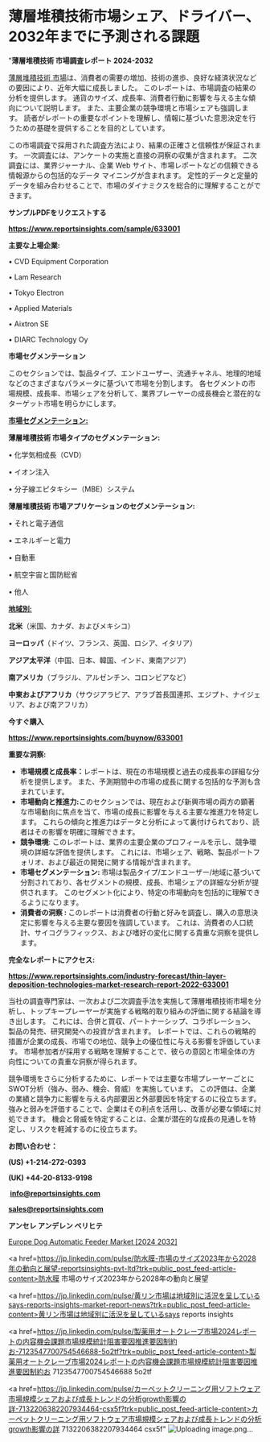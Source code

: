 # 薄層堆積技術市場シェア、ドライバー、2032年までに予測される課題

"<strong>薄層堆積技術 市場調査レポート 2024-2032</strong>

<a href=https://www.reportsinsights.com/sample/633001>薄層堆積技術 市場</a>は、消費者の需要の増加、技術の進歩、良好な経済状況などの要因により、近年大幅に成長しました。 このレポートは、市場調査の結果の分析を提供します。 通貨のサイズ、成長率、消費者行動に影響を与える主な傾向について説明します。 また、主要企業の競争環境と市場シェアも強調します。 読者がレポートの重要なポイントを理解し、情報に基づいた意思決定を行うための基礎を提供することを目的としています。

この市場調査で採用された調査方法により、結果の正確さと信頼性が保証されます。 一次調査には、アンケートの実施と直接の洞察の収集が含まれます。 二次調査には、業界ジャーナル、企業 Web サイト、市場レポートなどの信頼できる情報源からの包括的なデータ マイニングが含まれます。 定性的データと定量的データを組み合わせることで、市場のダイナミクスを総合的に理解することができます。

<strong><b>サンプルPDFをリクエストする</b></strong>

<a href=https://www.reportsinsights.com/sample/633001><strong><u>https://www.reportsinsights.com/sample/633001</u></strong></a>

<strong>主要な上場企業:</strong>

• CVD Equipment Corporation

• Lam Research

• Tokyo Electron

• Applied Materials

• Aixtron SE

• DIARC Technology Oy

<strong>市場セグメンテーション</strong>

このセクションでは、製品タイプ、エンドユーザー、流通チャネル、地理的地域などのさまざまなパラメータに基づいて市場を分割します。 各セグメントの市場規模、成長率、市場シェアを分析して、業界プレーヤーの成長機会と潜在的なターゲット市場を明らかにします。

<strong><u>市場セグメンテーション</u></strong><strong><u>:</u></strong>

<strong>薄層堆積技術 市場タイプのセグメンテーション:</strong>

• 化学気相成長（CVD）

• イオン注入

• 分子線エピタキシー（MBE）システム

<strong>薄層堆積技術 市場アプリケーションのセグメンテーション:</strong>

• それと電子通信

• エネルギーと電力

• 自動車

• 航空宇宙と国防総省

• 他人

<strong><u>地域別</u></strong><strong><u>:</u></strong>

<strong>北米</strong>（米国、カナダ、およびメキシコ）

<strong>ヨーロッパ</strong>（ドイツ、フランス、英国、ロシア、イタリア）

<strong>アジア太平洋</strong>（中国、日本、韓国、インド、東南アジア）

<strong>南アメリカ</strong>（ブラジル、アルゼンチン、コロンビアなど）

<strong>中東およびアフリカ</strong>（サウジアラビア、アラブ首長国連邦、エジプト、ナイジェリア、および南アフリカ）

<strong>今すぐ購入</strong>

<a href=https://www.reportsinsights.com/buynow/633001><strong><u>https://www.reportsinsights.com/buynow/633001</u></strong></a>

<strong>重要な洞察:</strong>
<ul>
  <li><strong>市場規模と成長率：</strong>レポートは、現在の市場規模と過去の成長率の詳細な分析を提供します。 また、予測期間中の市場の成長に関する包括的な予測も含まれています。</li>
  <li><strong>市場動向と推進力:</strong>このセクションでは、現在および新興市場の両方の顕著な市場動向に焦点を当て、市場の成長に影響を与える主要な推進力を特定します。 これらの傾向と推進力はデータと分析によって裏付けられており、読者はその影響を明確に理解できます。</li>
  <li><strong>競争環境</strong>: このレポートは、業界の主要企業のプロフィールを示し、競争環境の詳細な評価を提供します。 これには、市場シェア、戦略、製品ポートフォリオ、および最近の開発に関する情報が含まれます。</li>
  <li><strong>市場セグメンテーション: </strong>市場は製品タイプ/エンドユーザー/地域に基づいて分割されており、各セグメントの規模、成長、市場シェアの詳細な分析が提供されます。 このセグメント化により、特定の市場動向を包括的に理解できるようになります。</li>
  <li><strong>消費者の洞察 : </strong>このレポートは消費者の行動と好みを調査し、購入の意思決定に影響を与える主要な要因を強調しています。 これは、消費者の人口統計、サイコグラフィックス、および嗜好の変化に関する貴重な洞察を提供します。</li>
</ul>
<strong>完全なレポートにアクセス:</strong>

<a href=https://www.reportsinsights.com/industry-forecast/thin-layer-deposition-technologies-market-research-report-2022-633001><strong><u><b>https://www.reportsinsights.com/industry-forecast/thin-layer-deposition-technologies-market-research-report-2022-633001</b></u></strong></a>

当社の調査専門家は、一次および二次調査手法を実施して薄層堆積技術市場を分析し、トップキープレーヤーが実施する戦略的取り組みの評価に関する結論を導き出します。 これには、合併と買収、パートナーシップ、コラボレーション、製品の発売、研究開発への投資が含まれます。 レポートでは、これらの戦略的措置が企業の成長、市場での地位、競争上の優位性に与える影響を評価しています。 市場参加者が採用する戦略を理解することで、彼らの意図と市場全体の方向性についての貴重な洞察が得られます。

競争環境をさらに分析するために、レポートでは主要な市場プレーヤーごとにSWOT分析（強み、弱み、機会、脅威）を実施しています。 この評価は、企業の業績と競争力に影響を与える内部要因と外部要因を特定するのに役立ちます。 強みと弱みを評価することで、企業はその利点を活用し、改善が必要な領域に対処できます。 機会と脅威を特定することは、企業が潜在的な成長の見通しを特定し、リスクを軽減するのに役立ちます。

<strong>お問い合わせ：</strong>

<strong>(US) +1-214-272-0393</strong>

<strong>(UK) +44-20-8133-9198</strong>

<strong> </strong><a href=info@reportsinsights.com><strong><u>info@reportsinsights.com</u></strong></a>

<a href=sales@reportsinsights.com><strong><u>sales@reportsinsights.com</u></strong></a>

<strong>アンセレ アンデレン ベリヒテ</strong>

<a href=https://www.linkedin.com/pulse/europe-dog-automatic-feeder-markets-trends-e189f/>Europe Dog Automatic Feeder Market [2024 2032]</a>

<a href=https://jp.linkedin.com/pulse/防水膜-市場のサイズ2023年から2028年の動向と展望-reportsinsights-pvt-ltd?trk=public_post_feed-article-content>防水膜 市場のサイズ2023年から2028年の動向と展望</a>

<a href=https://jp.linkedin.com/pulse/黄リン市場は地域別に活況を呈しているsays-reports-insights-market-report-news?trk=public_post_feed-article-content>黄リン市場は地域別に活況を呈しているsays reports insights</a>

<a href=https://jp.linkedin.com/pulse/製薬用オートクレーブ市場2024レポートの内容機会課題市場規模統計阻害要因推進要因制約お-7123547700754546688-5o2tf?trk=public_post_feed-article-content>製薬用オートクレーブ市場2024レポートの内容機会課題市場規模統計阻害要因推進要因制約お 7123547700754546688 5o2tf</a>

<a href=https://jp.linkedin.com/pulse/カーペットクリーニング用ソフトウェア市場規模シェアおよび成長トレンドの分析growth影響の詳-7132206382207934464-csx5f?trk=public_post_feed-article-content>カーペットクリーニング用ソフトウェア市場規模シェアおよび成長トレンドの分析growth影響の詳 7132206382207934464 csx5f</a>"
![Uploading image.png…]()
